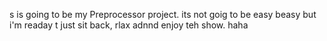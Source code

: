 s is going to be my Preprocessor project. its not goig to be easy beasy but i'm readay t
just sit back, rlax adnnd enjoy teh show. haha
